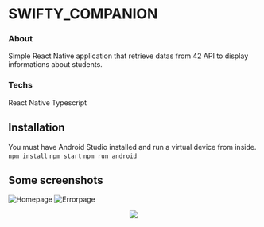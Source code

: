 # SWIFTY_COMPANION

### About

Simple React Native application that retrieve datas from 42 API to display informations about students.

### Techs

React Native
Typescript

## Installation

You must have Android Studio installed and run a virtual device from inside.
`npm install`
`npm start`
`npm run android`

## Some screenshots

![Homepage](https://i.imgur.com/M8AWxxH.png)
![Errorpage](https://i.imgur.com/k7vqrxs.png)
<p align="center">
  <img src="https://i.imgur.com/8DW4O3C.png">
</p>
